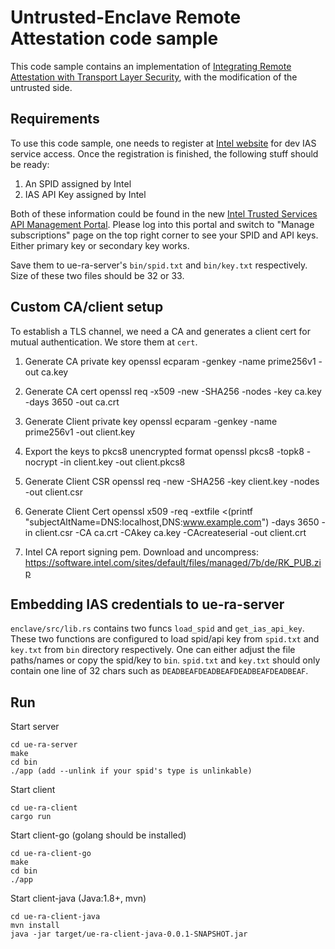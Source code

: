 # Untrusted-Enclave Remote Attestation code sample

This code sample contains an implementation of [Integrating Remote Attestation with Transport Layer Security](https://github.com/cloud-security-research/sgx-ra-tls/blob/master/whitepaper.pdf), with the modification of the untrusted side.

## Requirements

To use this code sample, one needs to register at [Intel website](https://api.portal.trustedservices.intel.com/EPID-attestation) for dev IAS service access. Once the registration is finished, the following stuff should be ready:

1. An SPID assigned by Intel
2. IAS API Key assigned by Intel

Both of these information could be found in the new [Intel Trusted Services API Management Portal](https://api.portal.trustedservices.intel.com/developer). Please log into this portal and switch to "Manage subscriptions" page on the top right corner to see your SPID and API keys. Either primary key or secondary key works.

Save them to ue-ra-server's `bin/spid.txt` and `bin/key.txt` respectively. Size of these two files should be 32 or 33.

## Custom CA/client setup

To establish a TLS channel, we need a CA and generates a client cert for mutual authentication. We store them at `cert`.

1. Generate CA private key
openssl ecparam -genkey -name prime256v1 -out ca.key

2. Generate CA cert
openssl req -x509 -new -SHA256 -nodes -key ca.key -days 3650 -out ca.crt

3. Generate Client private key
openssl ecparam -genkey -name prime256v1 -out client.key

4. Export the keys to pkcs8 unencrypted format
openssl pkcs8 -topk8 -nocrypt -in client.key -out client.pkcs8

5. Generate Client CSR
openssl req -new -SHA256 -key client.key -nodes -out client.csr

6. Generate Client Cert
openssl x509 -req -extfile <(printf "subjectAltName=DNS:localhost,DNS:www.example.com") -days 3650 -in client.csr -CA ca.crt -CAkey ca.key -CAcreateserial -out client.crt

7. Intel CA report signing pem. Download and uncompress:
https://software.intel.com/sites/default/files/managed/7b/de/RK_PUB.zip

## Embedding IAS credentials to ue-ra-server

`enclave/src/lib.rs` contains two funcs `load_spid` and `get_ias_api_key`. These two functions are configured to load spid/api key from `spid.txt` and `key.txt` from `bin` directory respectively. One can either adjust the file paths/names or copy the spid/key to `bin`. `spid.txt` and `key.txt` should only contain one line of 32 chars such as `DEADBEAFDEADBEAFDEADBEAFDEADBEAF`.

## Run

Start server

```
cd ue-ra-server
make
cd bin
./app (add --unlink if your spid's type is unlinkable)
```

Start client 

```
cd ue-ra-client
cargo run
```

Start client-go (golang should be installed)
```
cd ue-ra-client-go
make
cd bin
./app
```

Start client-java (Java:1.8+, mvn)
```
cd ue-ra-client-java
mvn install
java -jar target/ue-ra-client-java-0.0.1-SNAPSHOT.jar
```
